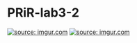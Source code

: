 # PRiR-lab3-2
<a href="https://imgur.com/xOQ8MYB"><img src="https://i.imgur.com/xOQ8MYB.jpg" title="source: imgur.com" /></a>
<a href="https://imgur.com/wziMDwZ"><img src="https://i.imgur.com/wziMDwZ.jpg" title="source: imgur.com" /></a>
